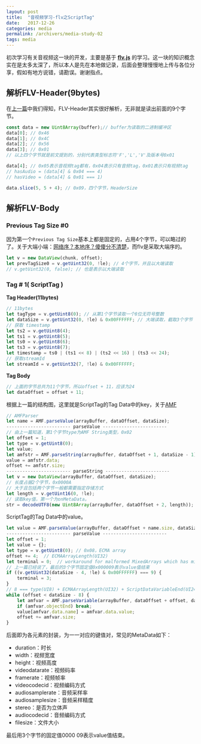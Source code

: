 ```yaml
---
layout: post
title:  "音视频学习-flv之ScriptTag"
date:   2017-12-26
categories: media
permalink: /archivers/media-study-02
tags: media
---
```


初次学习有关音视频这一块的开发，主要是基于 **[flv.js](https://github.com/Bilibili/flv.js)** 的学习。这一块的知识概念实在是太多太深了，所以本人是先在本地做记录，后面会整理慢慢地上传与各位分享，假如有地方说错，请勘误。谢谢指点。

## 解析FLV-Header(9bytes)

在[上一篇](https://lucius0.github.io/2017/12/25/archivers/media-study-01/)中我们得知，FLV-Header其实很好解析，无非就是读出前面的9个字节。
```js
const data = new Uint8Array(buffer);// buffer为读取的二进制缓冲区
data[0]; // 0x46
data[1]; // 0x4C
data[2]; // 0x56
data[3]; // 0x01
// 以上四个字节就是前文提到的，分别代表类型标志符'F','L','V'及版本号0x01

data[4]; // 0x05表示音视频tag都有，0x04表示只有音频tag，0x01表示只有视频tag
// hasAudio = (data[4] & 0x04 === 4)
// hasVideo = (data[4] & 0x01 === 1)

data.slice(5, 5 + 4); // 0x09，四个字节，HeaderSize
```

## 解析FLV-Body
### Previous Tag Size #0
因为第一个`Previous Tag Size`基本上都是固定的，占用4个字节，可以略过的了。关于大端小端：[网络序？本地序？傻傻分不清楚](http://imweb.io/topic/57fe263b2a25000c315a3d8a)，而flv是采取大端序的。
```js
let v = new DataView(chunk, offset);
let prevTagSize0 = v.getUint32(0, !le); // 4个字节，并且以大端读取
// v.getUint32(0, false); // 也是表示以大端读取
```

### Tag # 1( ScriptTag )
**Tag Header(11bytes)**
```js
// 11bytes
let tagType = v.getUint8(0); // 从第1个字节读取一个8位无符号整数
let dataSize = v.getUint32(0, !le) & 0x00FFFFFF; // 大端读取，截取3个字节
// 获取 timestamp
let ts2 = v.getUint8(4);
let ts1 = v.getUint8(5);
let ts0 = v.getUint8(6);
let ts3 = v.getUint8(7);
let timestamp = ts0 | (ts1 << 8) | (ts2 << 16) | (ts3 << 24);
// 获取streamId
let streamId = v.getUint32(7, !le) & 0x00FFFFFF;
```

**Tag Body**
```js
// 上面的字节总共为11个字节，所以offset + 11，应该为24
let dataOffset = offset + 11;
```
根据上一篇的结构图，这里就是ScriptTag的Tag Data中的key，关于[AMF](https://en.wikipedia.org/wiki/Action_Message_Format)
```js
// AMFParser
let name = AMF.parseValue(arrayBuffer, dataOffset, dataSize);
------------------------ parseValue ------------------------
// 由上一篇知道，第1个字节type为AMF String类型，0x02
let offset = 1; 
let type = v.getUint8(0);
let value;
let amfstr = AMF.parseString(arrayBuffer, dataOffset + 1, dataSize - 1); // 除去type长度
value = amfstr.data;
offset += amfstr.size;
------------------------ parseString ------------------------
let v = new DataView(arrayBuffer, dataOffset, dataSize);
// 长度占据2个字节，0x0000A
// 大于且包括两个字节一般都需要指定存储方式
let length = v.getUint16(0, !le); 
// 读取key值，第一个为onMetaData。
str = decodeUTF8(new Uint8Array(arrayBuffer, dataOffset + 2, length)); 
```
ScriptTag的Tag Data中的value。
```js
let value = AMF.parseValue(arrayBuffer, dataOffset + name.size, dataSize - name.size);
------------------------ parseValue ------------------------
let offset = 1; 
let value = {};
let type = v.getUint8(0); // 0x08，ECMA array
offset += 4;  // ECMAArrayLength(UI32)
let terminal = 0;  // workaround for malformed MixedArrays which has missing ScriptDataObjectEnd（作者已经说明了，这一块是为了解决有些混合数组缺失ScriptDataObjectEnd数据，因此在下面对terminal以及offset作了兼容处理)
// 上一篇已经说了，最后的3个字节固定值0x000009表示value值结束
if ((v.getUint32(dataSize - 4, !le) & 0x00FFFFFF) === 9) {
    terminal = 3;
}
// 8 === type(UI8) + ECMAArrayLength(UI32) + ScriptDataVariableEnd(UI24)
while (offset < dataSize - 8) {  
    let amfvar = AMF.parseVariable(arrayBuffer, dataOffset + offset, dataSize - offset - terminal);
    if (amfvar.objectEnd) break;
    value[amfvar.data.name] = amfvar.data.value;
    offset += amfvar.size;
}
```


后面即为各元素的封装，为一一对应的键值对，常见的MetaData如下：
- duration：时长
- width：视频宽度
- height：视频高度
- videodatarate：视频码率
- framerate：视频帧率
- videocodecid：视频编码方式
- audiosamplerate：音频采样率
- audiosamplesize：音频采样精度
- stereo：是否为立体声
- audiocodecid：音频编码方式
- filesize：文件大小

最后用3个字节的固定值0000 09表示value值结束。